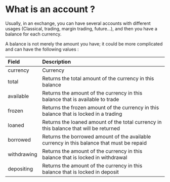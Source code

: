 # What is an account ?
Usually, in an exchange, you can have several accounts with different usages \(Classical, trading, margin trading, future…\), and then you have a balance for each currency.

A balance is not merely the amount you have; it could be more complicated and can have the following values :

| Field | Description |
| :--- | :--- |
| currency | Currency |
| total | Returns the total amount of the currency in this balance |
| available | Returns the amount of the currency in this balance that is available to trade |
| frozen | Returns the frozen amount of the currency in this balance that is locked in a trading |
| loaned | Returns the loaned amount of the total currency in this balance that will be returned |
| borrowed | Returns the borrowed amount of the available currency in this balance that must be repaid |
| withdrawing | Returns the amount of the currency in this balance that is locked in withdrawal |
| depositing | Returns the amount of the currency in this balance that is locked in deposit |